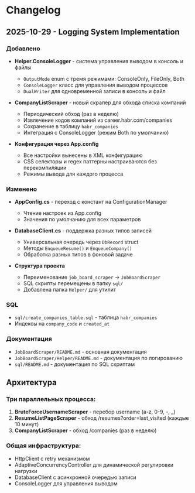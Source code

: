 # Changelog

## 2025-10-29 - Logging System Implementation

### Добавлено
- **Helper.ConsoleLogger** - система управления выводом в консоль и файлы
  - `OutputMode` enum с тремя режимами: ConsoleOnly, FileOnly, Both
  - `ConsoleLogger` класс для управления выводом процессов
  - `DualWriter` для одновременной записи в консоль и файл
  
- **CompanyListScraper** - новый скрапер для обхода списка компаний
  - Периодический обход (раз в неделю)
  - Извлечение кодов компаний из career.habr.com/companies
  - Сохранение в таблицу `habr_companies`
  - Интеграция с ConsoleLogger (режим Both по умолчанию)

- **Конфигурация через App.config**
  - Все настройки вынесены в XML конфигурацию
  - CSS селекторы и regex паттерны настраиваются без перекомпиляции
  - Режимы вывода для каждого процесса

### Изменено
- **AppConfig.cs** - переход с констант на ConfigurationManager
  - Чтение настроек из App.config
  - Значения по умолчанию для всех параметров
  
- **DatabaseClient.cs** - поддержка разных типов записей
  - Универсальная очередь через `DbRecord` struct
  - Методы `EnqueueResume()` и `EnqueueCompany()`
  - Обработка разных типов в фоновой задаче

- **Структура проекта**
  - Переименование `job_board_scraper` → `JobBoardScraper`
  - SQL скрипты перемещены в папку `sql/`
  - Добавлена папка `Helper/` для утилит

### SQL
- `sql/create_companies_table.sql` - таблица `habr_companies`
- Индексы на `company_code` и `created_at`

### Документация
- `JobBoardScraper/README.md` - основная документация
- `JobBoardScraper/Helper/README.md` - документация по логированию
- `sql/README.md` - документация по SQL скриптам

## Архитектура

### Три параллельных процесса:
1. **BruteForceUsernameScraper** - перебор username (a-z, 0-9, -, _)
2. **ResumeListPageScraper** - обход /resumes?order=last_visited (каждые 10 минут)
3. **CompanyListScraper** - обход /companies (раз в неделю)

### Общая инфраструктура:
- HttpClient с retry механизмом
- AdaptiveConcurrencyController для динамической регулировки нагрузки
- DatabaseClient с асинхронной очередью записи
- ConsoleLogger для управления выводом
